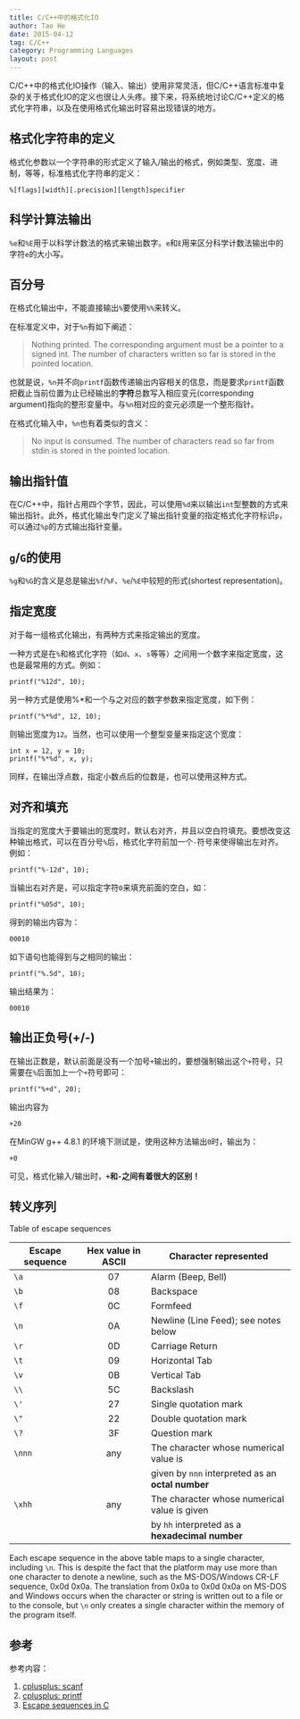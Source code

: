 ```yaml
---
title: C/C++中的格式化IO
author: Tao He
date: 2015-04-12
tag: C/C++
category: Programming Languages
layout: post
---
```


C/C++中的格式化IO操作（输入、输出）使用非常灵活，但C/C++语言标准中复杂的关于格式化IO的定义也很让人头疼。接下来，将系统地讨论C/C++定义的格式化字符串，以及在使用格式化输出时容易出现错误的地方。

格式化字符串的定义
------------------

格式化参数以一个字符串的形式定义了输入/输出的格式，例如类型、宽度、进制，等等，标准格式化字符串的定义：

    %[flags][width][.precision][length]specifier

<!--more-->

科学计算法输出
---------------

`%e`和`%E`用于以科学计数法的格式来输出数字。`e`和`E`用来区分科学计数法输出中的字符`e`的大小写。

百分号
--------

在格式化输出中，不能直接输出`%`要使用`%%`来转义。

在标准定义中，对于`%n`有如下阐述：

> Nothing printed.
> The corresponding argument must be a pointer to a signed int.
> The number of characters written so far is stored in the pointed location.

也就是说，`%n`并不向`printf`函数传递输出内容相关的信息，而是要求`printf`函数把截止当前位置为止已经输出的**字符**总数写入相应变元(corresponding argument)指向的整形变量中。与`%n`相对应的变元必须是一个整形指针。

在格式化输入中，`%n`也有着类似的含义：

> No input is consumed.
> The number of characters read so far from stdin is stored in the pointed location.

输出指针值
----------

在C/C++中，指针占用四个字节，因此，可以使用`%d`来以输出`int`型整数的方式来输出指针。此外，格式化输出专门定义了输出指针变量的指定格式化字符标识`p`，可以通过`%p`的方式输出指针变量。

`g`/`G`的使用
-------------

`%g`和`%G`的含义是总是输出`%f`/`%F`、`%e`/`%E`中较短的形式(shortest representation)。

指定宽度
---------

对于每一组格式化输出，有两种方式来指定输出的宽度。

一种方式是在`%`和格式化字符（如`d`、`x`、`s`等等）之间用一个数字来指定宽度，这也是最常用的方式。例如：

    printf("%12d", 10);

另一种方式是使用%*和一个与之对应的数字参数来指定宽度，如下例：

    printf("%*%d", 12, 10);

则输出宽度为`12`。当然，也可以使用一个整型变量来指定这个宽度：

    int x = 12, y = 10;
    printf("%*%d", x, y);

同样，在输出浮点数，指定小数点后的位数是，也可以使用这种方式。

对齐和填充
----------

当指定的宽度大于要输出的宽度时，默认右对齐，并且以空白符填充。要想改变这种输出格式，可以在百分号`%`后，格式化字符前加一个`-`符号来使得输出左对齐。例如：

    printf("%-12d", 10);

当输出右对齐是，可以指定字符`0`来填充前面的空白，如：

    printf("%05d", 10);

得到的输出内容为：

    00010

如下语句也能得到与之相同的输出：

    printf("%.5d", 10);

输出结果为：

    00010

输出正负号(+/-)
----------------

在输出正数是，默认前面是没有一个加号`+`输出的，要想强制输出这个`+`符号，只需要在`%`后面加上一个`+`符号即可：

    printf("%+d", 20);

输出内容为

    +20

在MinGW g++ 4.8.1 的环境下测试是，使用这种方法输出`0`时，输出为：

    +0

可见，格式化输入/输出时，**`+`和`-`之间有着很大的区别！**

转义序列
-------

Table of escape sequences

| Escape sequence   | Hex value in ASCII  | Character represented                             |
|-------------------|:-------------------:|---------------------------------------------------|
| `\a`              | 07                  | Alarm (Beep, Bell)                                |
| `\b`              | 08                  | Backspace                                         |
| `\f`              | 0C                  | Formfeed                                          |
| `\n`              | 0A                  | Newline (Line Feed); see notes below              |
| `\r`              | 0D                  | Carriage Return                                   |
| `\t`              | 09                  | Horizontal Tab                                    |
| `\v`              | 0B                  | Vertical Tab                                      |
| `\\`              | 5C                  | Backslash                                         |
| `\'`              | 27                  | Single quotation mark                             |
| `\"`              | 22                  | Double quotation mark                             |
| `\?`              | 3F                  | Question mark                                     |
| `\nnn`            | any                 | The character whose numerical value is            |
|                   |                     | given by `nnn` interpreted as an **octal number** |
| `\xhh`            | any                 | The character whose numerical value is given      |
|                   |                     | by `hh` interpreted as a **hexadecimal number**   |

Each escape sequence in the above table maps to a single character, including `\n`. This is despite the fact that the platform may use more than one character to denote a newline, such as the MS-DOS/Windows CR-LF sequence, 0x0d 0x0a. The translation from 0x0a to 0x0d 0x0a on MS-DOS and Windows occurs when the character or string is written out to a file or to the console, but `\n` only creates a single character within the memory of the program itself.

参考
----

参考内容：

1. [cplusplus: scanf](http://www.cplusplus.com/reference/cstdio/scanf/)
2. [cplusplus: printf](http://www.cplusplus.com/reference/cstdio/printf/)
3. [Escape sequences in C](https://en.wikipedia.org/wiki/Escape_sequences_in_C)


